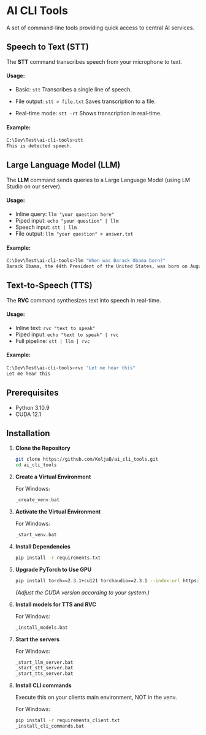 # AI CLI Tools

A set of command-line tools providing quick access to central AI services.

## Speech to Text (STT)

The **STT** command transcribes speech from your microphone to text.

#### Usage:

- Basic: `stt` 
  Transcribes a single line of speech.

- File output: `stt > file.txt`
  Saves transcription to a file.

- Real-time mode: `stt -rt`
  Shows transcription in real-time.

#### Example:

```bash
C:\Dev\Test\ai-cli-tools>stt
This is detected speech.
```

## Large Language Model (LLM)

The **LLM** command sends queries to a Large Language Model (using LM Studio on our server).

#### Usage:

- Inline query: `llm "your question here"`
- Piped input: `echo "your question" | llm`
- Speech input: `stt | llm`
- File output: `llm "your question" > answer.txt`

#### Example:

```bash
C:\Dev\Test\ai-cli-tools>llm "When was Barack Obama born?"
Barack Obama, the 44th President of the United States, was born on August 4, 1961.
```

## Text-to-Speech (TTS)

The **RVC** command synthesizes text into speech in real-time.

#### Usage:

- Inline text: `rvc "text to speak"`
- Piped input: `echo "text to speak" | rvc`
- Full pipeline: `stt | llm | rvc`

#### Example:

```bash
C:\Dev\Test\ai-cli-tools>rvc "Let me hear this"
Let me hear this
```

## Prerequisites

- Python 3.10.9
- CUDA 12.1

## Installation

1. **Clone the Repository**

   ```bash
   git clone https://github.com/KoljaB/ai_cli_tools.git
   cd ai_cli_tools
   ```

2. **Create a Virtual Environment**

   For Windows:

   ```bash
   _create_venv.bat
   ```

3. **Activate the Virtual Environment**

   For Windows:

   ```bash
   _start_venv.bat
   ```

4. **Install Dependencies**

   ```bash
   pip install -r requirements.txt
   ```

5. **Upgrade PyTorch to Use GPU**

   ```bash
   pip install torch==2.3.1+cu121 torchaudio==2.3.1 --index-url https://download.pytorch.org/whl/cu121
   ```
   *(Adjust the CUDA version according to your system.)*

6. **Install models for TTS and RVC**

   For Windows:

   ```bash
   _install_models.bat
   ```

7. **Start the servers**

   For Windows:

   ```bash
   _start_llm_server.bat
   _start_stt_server.bat
   _start_tts_server.bat
   ```

8. **Install CLI commands**

   Execute this on your clients main environment, NOT in the venv.

   For Windows:

   ```bash
   pip install -r requirements_client.txt
   _install_cli_commands.bat
   ```
